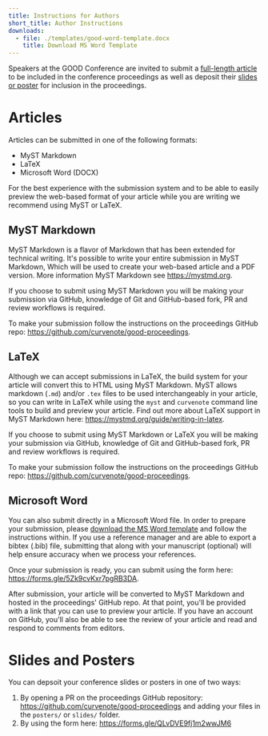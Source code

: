 ```yaml
---
title: Instructions for Authors
short_title: Author Instructions
downloads:
  - file: ./templates/good-word-template.docx
    title: Download MS Word Template
---
```


Speakers at the GOOD Conference are invited to submit a [full-length article](#articles) to be included in the conference proceedings as well as deposit their [slides or poster](#slides-and-posters) for inclusion in the proceedings.

# Articles

Articles can be submitted in one of the following formats:

* MyST Markdown
* LaTeX
* Microsoft Word (DOCX)

For the best experience with the submission system and to be able to easily preview the web-based format of your article while you are writing we recommend using MyST or LaTeX. 

## MyST Markdown

MyST Markdown is a flavor of Markdown that has been extended for technical writing. It's possible to write your entire submission in MyST Markdown, Which will be used to create your web-based article and a PDF version. More information MyST Markdown see https://mystmd.org. 

If you choose to submit using MyST Markdown you will be making your submission via GitHub, knowledge of Git and GitHub-based fork, PR and review workflows is required.

To make your submission follow the instructions on the proceedings GitHub repo: https://github.com/curvenote/good-proceedings.

## LaTeX

Although we can accept submissions in LaTeX, the build system for your article will convert this to HTML using MyST Markdown. MyST allows markdown (`.md`) and/or `.tex` files to be used interchangeably in your article, so you can write in LaTeX while using the `myst` and `curvenote` command line tools to build and preview your article. Find out more about LaTeX support in MyST Markdown here: https://mystmd.org/guide/writing-in-latex.

If you choose to submit using MyST Markdown or LaTeX you will be making your submission via GitHub, knowledge of Git and GitHub-based fork, PR and review workflows is required.

To make your submission follow the instructions on the proceedings GitHub repo: https://github.com/curvenote/good-proceedings.

## Microsoft Word

You can also submit directly in a Microsoft Word file. In order to prepare your submission, please [download the MS Word template](./templates/good-word-template.docx) and follow the instructions within. If you use a reference manager and are able to export a bibtex (.bib) file, submitting that along with your manuscript (optional) will help ensure accuracy when we process your references.

Once your submission is ready, you can submit using the form here: https://forms.gle/5Zk9cvKxr7pgRB3DA.

After submission, your article will be converted to MyST Markdown and hosted in the proceedings' GitHub repo. At that point, you'll be provided with a link that you can use to preview your article. If you have an account on GitHub, you'll also be able to see the review of your article and read and respond to comments from editors.  


# Slides and Posters

You can depsoit your conference slides or posters in one of two ways:

1. By opening a PR on the proceedings GitHub repository: https://github.com/curvenote/good-proceedings and adding your files in the `posters/` or `slides/` folder.
2. By using the form here: https://forms.gle/QLvDVE9fj1m2wwJM6
